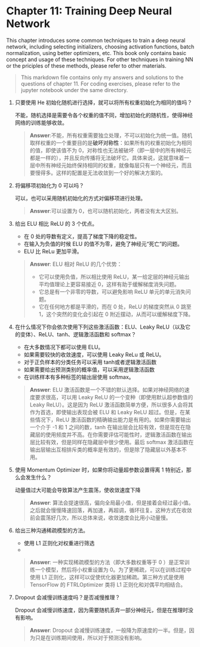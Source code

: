 # Chapter 11: Training Deep Neural Network

This chapter introduces some common techniques to train a deep neural network, including selecting initializers, choosing activation functions, batch normalization, using better optimizers, etc. This book only contains basic concept and usage of these techniques. For other techniques in training NN or the priciples of these methods, please refer to other materials.

>   This markdown file contains only my answers and solutions to the questions of chapter 11. For coding exercises, please refer to the jupyter notebook under the same directory.

1.  只要使用 He 初始化随机进行选择，就可以将所有权重初始化为相同的值吗？

    不能，随机选择是需要令各个权重的值不同，增加初始化的随机性，使得神经网络的训练能够收敛。

    >**Answer**:不能，所有权重需要独立处理，不可以初始化为统一值。随机取样权重的一个重要目的是**破坏对称性**：如果所有的权重初始化为相同的值，即使该值不为 0，对称性也无法被破坏（即一层中的所有神经元都是一样的），并且反向传播将无法破坏它。具体来说，这就意味着一层中所有神经元始终保持相同的权重，就像每层只有一个神经元，而且要慢得多。这样的配置是无法收敛到一个好的解决方案的。

2.  将偏移项初始化为 0 可以吗？

    可以，也可以采用随机初始化的方式对偏移项进行处理。

    >**Answer**:可以设置为 0，也可以随机初始化，两者没有太大区别。

3.  给出 ELU 相比 ReLU 的 3 个优点。

    -   在 0 处的导数有定义，提高了梯度下降的稳定性。
    -   在输入为负值的时候 ELU 的值不为零，避免了神经元“死亡”的问题。
    -   ELU 比 ReLu 更加平滑。

    >**Answer**: ELU 相对 ReLU 的几个优势：
    >
    >-   它可以使用负值，所以相比使用 ReLU，某一给定层的神经元输出平均值理论上更容易接近 0，这样有助于缓解梯度消失问题。
    >-   它总是有一个非零的导数，可以避免影响 ReLU 单元的单元消失问题。
    >-   它在任何地方都是平滑的，而在 0 处，ReLU 的梯度突然从 0 跳至 1，这个突然的变化会引起在 0 附近摆动，从而可以缓解梯度下降。

4.  在什么情况下你会依次使用下列这些激活函数：ELU、Leaky ReLU（以及它的变体）、ReLU、tanh、逻辑激活函数和 softmax？

    -   在大多数情况下都可以使用 ELU。
    -   如果需要较快的收敛速度，可以使用 Leaky ReLu 或 ReLU。
    -   对于正负样本的分类任务可以采用 tanh或者逻辑激活函数
    -   如果需要给出预测类别的概率值，可以采用逻辑激活函数
    -   在训练样本有多种标签的输出层使用 softmax。

    >**Answer**: ELU 激活函数是一个不错的默认选择。如果对神经网络的速度要求很高，可以用 Leaky ReLU 的一个变种（即使用默认超参数值的 Leaky ReLU）。这是因为 ReLU 激活函数简单方便，所以很多人会将其作为首选，即使输出表现会被 ELU 和 Leaky ReLU 超过。但是，在某些情况下，ReLU 激活函数的精确输出能力是有用的。如果你需要输出一个介于 -1 和 1 之间的数，tanh 在输出层会比较有效，但是现在在隐藏层的使用频度并不高。在你需要评估可能性时，逻辑激活函数在输出层比较有效，但是同样在隐藏层中很少使用。最后 softmax 激活函数在输出层输出互相排斥类的概率是有效的，但是除了隐藏层以外基本不用。

5.  使用 Momentum Optimizer 时，如果你将动量超参数设置得离 1 特别近，那么会发生什么？

    动量值过大可能会导致算法产生震荡，使收敛速度下降

    >**Answer**: 算法会提速很高，偏向全局最小值，但是接着会经过最小值。之后就会慢慢降速回落，再加速，再超调，循环往复。这种方式在收敛前会震荡好几次，所以总体来说，收敛速度会比用小动量慢。

6.  给出三种沟通稀疏模型的方法。

    -   使用 L1 正则化对权重进行筛选
    -   

    >**Answer**: 一种实现稀疏模型的方法（即大多数权重等于 0 ）是正常训练一个模型，然后将小权重设置为 0。为了更稀疏，可以在训练过程中使用 L1 正则化，这样可以促使优化器更加稀疏。第三种方式是使用 TensorFlow 的 FTRLOptimizer 类将 L1 正则化和对偶平均相结合。

7.  Dropout 会减慢训练速度吗？是否减慢推理？

    Dropout 会减慢训练速度，因为需要随机丢弃一部分神经元，但是在推理时没有影响。

    >**Answer**: Dropout 会减慢训练速度，一般降为原速度的一半。但是，因为只是在训练期间使用，所以对于预测没有影响。